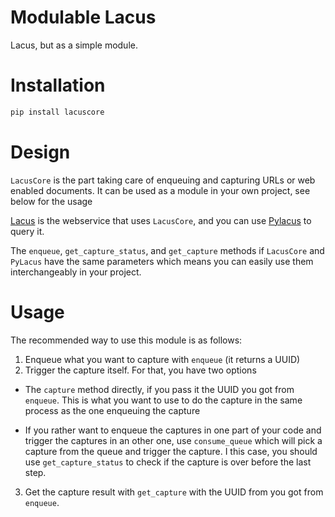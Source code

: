 # Modulable Lacus

Lacus, but as a simple module.

# Installation

```bash
pip install lacuscore
```

# Design

`LacusCore` is the part taking care of enqueuing and capturing URLs or web enabled documents.
It can be used as a module in your own project, see below for the usage

[Lacus](https://github.com/ail-project/lacus) is the webservice that uses `LacusCore`,
and you can use [Pylacus](https://github.com/ail-project/pylacus) to query it.

The `enqueue`, `get_capture_status`, and `get_capture` methods if `LacusCore` and `PyLacus` have
the same parameters which means you can easily use them interchangeably in your project.


# Usage

The recommended way to use this module is as follows:

1. Enqueue what you want to capture with `enqueue` (it returns a UUID)
2. Trigger the capture itself. For that, you have two options

  * The `capture` method directly, if you pass it the UUID you got from `enqueue`.
    This is what you want to use to do the capture in the same process as the one enqueuing the capture

  * If you rather want to enqueue the captures in one part of your code and trigger the captures in an other one,
    use `consume_queue` which will pick a capture from the queue and trigger the capture.
    I this case, you should use `get_capture_status` to check if the capture is over before the last step.

3. Get the capture result with `get_capture` with the UUID from you got from `enqueue`.
